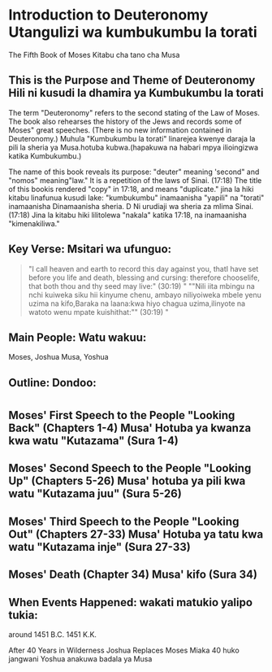 <h1><span lang='en'>Introduction to Deuteronomy </span><span lang='swa'>Utangulizi wa kumbukumbu la torati </span></h1>

<p><span lang='en'>The Fifth Book of Moses </span><span lang='swa'>Kitabu cha tano cha Musa </span></p>

<h2><span lang='en'>This is the Purpose and Theme of Deuteronomy </span><span lang='swa'>Hili ni kusudi la dhamira ya Kumbukumbu la torati </span></h2>

<p><span lang='en'>The term &quot;Deuteronomy&quot; refers to the second stating of the Law of Moses. The book also rehearses the history of the Jews and records some of Moses&quot; great speeches. (There is no new information contained in Deuteronomy.) </span><span lang='swa'>Muhula "Kumbukumbu la torati" linarejea kwenye daraja la pili la sheria ya Musa.hotuba kubwa.(hapakuwa na habari mpya ilioingizwa katika Kumbukumbu.) </span></p>
<p><span lang='en'>The name of this book reveals its purpose: &quot;deuter&quot; meaning &apos;second&quot; and &quot;nomos&quot; meaning&quot;law.&quot; It is a repetition of the laws of Sinai. (17:18) The title of this bookis rendered &quot;copy&quot; in 17:18&#44; and means &quot;duplicate.&quot; </span><span lang='swa'>jina la hiki kitabu linafunua kusudi lake: "kumbukumbu" inamaanisha "yapili" na "torati" inamaanisha Dinamaanisha sheria. D Ni urudiaji wa sheria za mlima Sinai. (17:18) Jina la kitabu hiki lilitolewa "nakala" katika 17:18&#44; na inamaanisha "kimenakiliwa." </span></p>
<h2><span lang='en'>Key Verse: </span><span lang='swa'>Msitari wa ufunguo: </span></h2>
<blockquote><span lang='en'>&quot;I call heaven and earth to record this day against you&#44; thatI have set before you life and death&#44; blessing and cursing: therefore chooselife&#44; that both thou and thy seed may live:&quot; (30:19) </span><span lang='swa'>" ""Nili iita mbingu na nchi kuiweka siku hii kinyume chenu&#44; ambayo niliyoiweka mbele yenu uzima na kifo&#44;Baraka na laana:kwa hiyo chagua uzima&#44;ilinyote na watoto wenu mpate kuishithat:"" (30:19) " </span></blockquote>
<h2><span lang='en'>Main People: </span><span lang='swa'>Watu wakuu: </span></h2>
<p><span lang='en'>Moses&#44; Joshua </span><span lang='swa'>Musa&#44; Yoshua </span></p>
<h2><span lang='en'>Outline: </span><span lang='swa'>Dondoo: </span></h2><div class='emb-outline'>
<h1/>
<h2><span lang='en'>Moses&apos; First Speech to the People &quot;Looking Back&quot; (Chapters 1-4) </span><span lang='swa'>Musa' Hotuba ya kwanza kwa watu "Kutazama" (Sura 1-4) </span></h2>
<h2><span lang='en'>Moses&apos; Second Speech to the People &quot;Looking Up&quot; (Chapters 5-26) </span><span lang='swa'>Musa' hotuba ya pili kwa watu "Kutazama juu" (Sura 5-26) </span></h2>
<h2><span lang='en'>Moses&apos; Third Speech to the People &quot;Looking Out&quot; (Chapters 27-33) </span><span lang='swa'>Musa' Hotuba ya tatu kwa watu "Kutazama inje" (Sura 27-33) </span></h2>
<h2><span lang='en'>Moses&apos; Death (Chapter 34) </span><span lang='swa'>Musa' kifo (Sura 34) </span></h2></div>
<h2><span lang='en'>When Events Happened: </span><span lang='swa'>wakati matukio yalipo tukia: </span></h2>
<p><span lang='en'>around 1451 B.C. </span><span lang='swa'>1451 K.K. </span></p>
<p><span lang='en'>After 40 Years in Wilderness Joshua Replaces Moses </span><span lang='swa'>Miaka 40 huko jangwani Yoshua anakuwa badala ya Musa </span></p>
